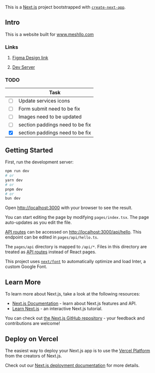 This is a [Next.js](https://nextjs.org/) project bootstrapped with [`create-next-app`](https://github.com/vercel/next.js/tree/canary/packages/create-next-app).
## Intro
This is a website built for www.meshllo.com

### Links
1. [Figma Design link](https://www.figma.com/proto/XYOCtroKmkTmnyKg0x39V0/Meshllo-brand-materials?page-id=0%3A1&type=design&node-id=427-1841&viewport=318%2C192%2C0.06&t=4wYtzXwOQ6qTOg71-1&scaling=scale-down&starting-point-node-id=427%3A1841)

2. [Dev Server](https://develop.meshllo.com/)


### TODO 

| | Task |
| - | ---- |
| <input type="checkbox" /> | Update services icons |
| <input type="checkbox" /> | Form submit need to be fix |
| <input type="checkbox" /> | Images need to be updated |
| <input type="checkbox" /> | section paddings need to be fix |
| <input type="checkbox" checked /> | section paddings need to be fix |


## Getting Started

First, run the development server:

```bash
npm run dev
# or
yarn dev
# or
pnpm dev
# or
bun dev
```

Open [http://localhost:3000](http://localhost:3000) with your browser to see the result.

You can start editing the page by modifying `pages/index.tsx`. The page auto-updates as you edit the file.

[API routes](https://nextjs.org/docs/api-routes/introduction) can be accessed on [http://localhost:3000/api/hello](http://localhost:3000/api/hello). This endpoint can be edited in `pages/api/hello.ts`.

The `pages/api` directory is mapped to `/api/*`. Files in this directory are treated as [API routes](https://nextjs.org/docs/api-routes/introduction) instead of React pages.

This project uses [`next/font`](https://nextjs.org/docs/basic-features/font-optimization) to automatically optimize and load Inter, a custom Google Font.

## Learn More

To learn more about Next.js, take a look at the following resources:

- [Next.js Documentation](https://nextjs.org/docs) - learn about Next.js features and API.
- [Learn Next.js](https://nextjs.org/learn) - an interactive Next.js tutorial.

You can check out [the Next.js GitHub repository](https://github.com/vercel/next.js/) - your feedback and contributions are welcome!

## Deploy on Vercel

The easiest way to deploy your Next.js app is to use the [Vercel Platform](https://vercel.com/new?utm_medium=default-template&filter=next.js&utm_source=create-next-app&utm_campaign=create-next-app-readme) from the creators of Next.js.

Check out our [Next.js deployment documentation](https://nextjs.org/docs/deployment) for more details.
